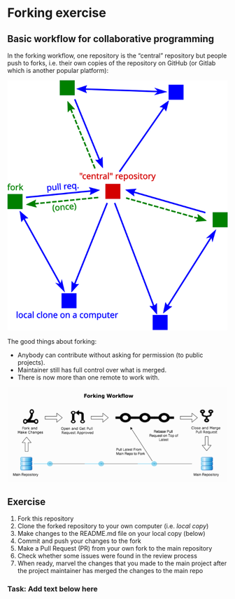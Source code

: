 # Forking exercise

## Basic workflow for collaborative programming

In the forking workflow, one repository is the “central” repository but people push to forks, i.e. their own copies of the repository on GitHub (or Gitlab which is another popular platform):

![Contributing to project using forking](img/forking_wf_1.svg)

The good things about forking:

- Anybody can contribute without asking for permission (to public projects).
- Maintainer still has full control over what is merged.
- There is now more than one remote to work with.

![The process of merging something to main project from a fork](img/forking_wf_2.png)

## Exercise

1. Fork this repository
2. Clone the forked repository to your own computer (i.e. *local copy*)
3. Make changes to the README.md file on your local copy (below)
4. Commit and push your changes to the fork
5. Make a Pull Request (PR) from your own fork to the main repository
6. Check whether some issues were found in the review process
7. When ready, marvel the changes that you made to the main project after the project maintainer has merged the changes to the main repo

### Task: Add text below here
